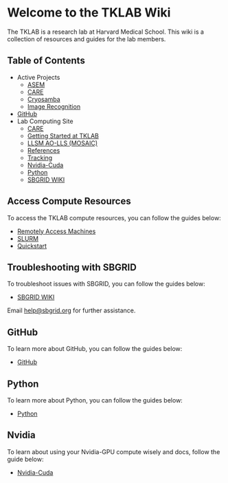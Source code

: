 # Welcome to the TKLAB Wiki

The TKLAB is a research lab at Harvard Medical School. This wiki is a collection of resources and guides for the lab members.

## Table of Contents

- Active Projects
  - [ASEM](/docs/Active_Projects/ASEM/project)
  - [CARE](/docs/Active_Projects/CARE/)
  - [Cryosamba](/docs/Active_Projects/Cryosamba/paper)
  - [Image Recognition](/docs/Active_Projects/Image_Recognition/)
- [GitHub](/docs/GitHub/github)
- Lab Computing Site
  - [CARE](/docs/LabComputingSite/CARE/care)
  - [Getting Started at TKLAB](/docs/LabComputingSite/GettingStartedAtTKLAB/quickstart/)
  - [LLSM AO-LLS (MOSAIC)](/docs/LabComputingSite/llsm_ao-lls_mosaic/llsm/)
  - [References](/docs/LabComputingSite/References/references/)
  - [Tracking](/docs/LabComputingSite/Tracking/detection_and_tracking/)
  - [Nvidia-Cuda](/docs/LabComputingSite/Nvidia-Cuda/deeplearningsetup/)
  - [Python](/docs/LabComputingSite/Python/python-virtual-environment/)
  - [SBGRID WIKI](/docs/LabComputingSite/SBGRID_WIKI/sbgrid/)

## Access Compute Resources

To access the TKLAB compute resources, you can follow the guides below:

- [Remotely Access Machines](/docs/LabComputingSite/remote_access/)
- [SLURM](/docs/getstarted/gettingstartedattklab/slurm/)
- [Quickstart](/docs/LabComputingSite/GettingStartedAtTKLAB/Quickstart/)

## Troubleshooting with SBGRID

To troubleshoot issues with SBGRID, you can follow the guides below:

- [SBGRID WIKI](/docs/LabComputingSite/SBGRID_WIKI/sbgrid/)

Email help@sbgrid.org for further assistance.

## GitHub

To learn more about GitHub, you can follow the guides below:

- [GitHub](/docs/GitHub/github)

## Python

To learn more about Python, you can follow the guides below:

- [Python](/docs/LabComputingSite/Python/python-virtual-environment/)

## Nvidia

To learn about using your Nvidia-GPU compute wisely and docs, follow the guide below:

- [Nvidia-Cuda](/docs/LabComputingSite/Nvidia-Cuda/deeplearningsetup/)
